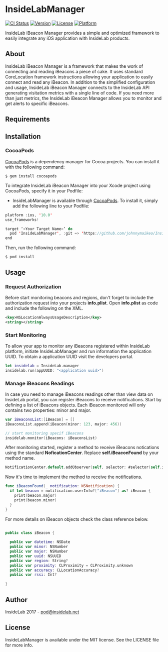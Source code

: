 # InsideLabManager

[![CI Status](http://img.shields.io/travis/InsideLab/InsideLabManager.svg?style=flat)](https://travis-ci.org/InsideLab/InsideLabManager)
[![Version](https://img.shields.io/cocoapods/v/InsideLabManager.svg?style=flat)](http://cocoapods.org/pods/InsideLabManager)
[![License](https://img.shields.io/cocoapods/l/InsideLabManager.svg?style=flat)](http://cocoapods.org/pods/InsideLabManager)
[![Platform](https://img.shields.io/cocoapods/p/InsideLabManager.svg?style=flat)](http://cocoapods.org/pods/InsideLabManager)

InsideLab iBeacon Manager provides a simple and optimized framework to easily integrate any iOS application with InsideLab products.

## About

InsideLab iBeacon Manager is a framework that makes the work of connecting and reading iBeacons a piece of cake. It uses standard CoreLocation framework instructions allowing your application to easily connect and read any iBeacon. In addition to the simplified configuration and usage, InsideLab iBeacon Manager connects to the InsideLab API generating visitation metrics with a single line of code. If you need more than just metrics, the InsideLab iBeacon Manager allows you to monitor and get alerts to specific iBeacons.

## Requirements

## Installation

### CocoaPods

[CocoaPods](http://cocoapods.org/) is a dependency manager for Cocoa projects. You can install it with the following command:

```
$ gem install cocoapods
```

To integrate InsideLab iBeacon Manager into your Xcode project using CocoaPods, specify it in your Podfile:

- InsideLabManager is available through [CocoaPods](http://cocoapods.org). To install
it, simply add the following line to your Podfile:

```swift
platform :ios, '10.0'
use_frameworks!

target ‘<Your Target Name>’ do
  pod 'InsideLabManager', :git => 'https://github.com/johnnymaikeo/InsideLabManager.git'
end
```

Then, run the following command:

```
$ pod install
```

## Usage

### Request Authorization

Before start monitoring beacons and regions, don't forget to include the authorization request into your projects **info.plist**. Open **info.plist** as code and include the following on the XML.

```xml
<key>NSLocationAlwaysUsageDescription</key>
<string></string>
```
### Start Monitoring

To allow your app to monitor any iBeacons registered within InsideLab platform, initiate InsideLabManager and run information the application UUID. To obtain a application UUID visit the developers portal.

```swift
let insidelab = InsideLab.manager
insidelab.run(appUUID: "<application uuid>")
```

###  Manage iBeacons Readings

In case you need to manage iBeacons readings other than view data on InsideLab portal, you can register iBeacons to receive notifications. Start by defining a list of iBeacons objects. Each iBeacon monitored will only contains two properties: minor and major.

```swift
var iBeaconsList:[iBeacon] = []
iBeaconsList.append(iBeacon(minor: 123, major: 456))

// start monitoring specif iBeacons
insidelab.monitor(iBeacons: iBeaconsList)
```

After monitoring started, register a method to receive iBeacons notications using the standard **NoficationCenter**. Replace **self.iBeaconFound** by your method name.

```swift
NotificationCenter.default.addObserver(self, selector: #selector(self.iBeaconFound(_:)), name: insidelab.iBeaconFoundNotification, object: nil)
```

Now it's time to implement the method to receive the notifications.

```swift
func iBeaconFound(_ notification: NSNotification) {        
  if let beacon = notification.userInfo?["iBeacon"] as? iBeacon {
    print(beacon.major)
    print(beacon.minor)
  }
}
```

For more details on iBeacon objects check the class reference below.

```swift

public class iBeacon {
    
  public var datetime: NSDate
  public var minor: NSNumber
  public var major: NSNumber
  public var uuid: NSUUID
  public var region: String?
  public var proximity: CLProximity = CLProximity.unknown
  public var accuracy: CLLocationAccuracy?
  public var rssi: Int?
    
}

```

## Author

InsideLab 2017 - 
pod@insidelab.net

## License

InsideLabManager is available under the MIT license. See the LICENSE file for more info.
